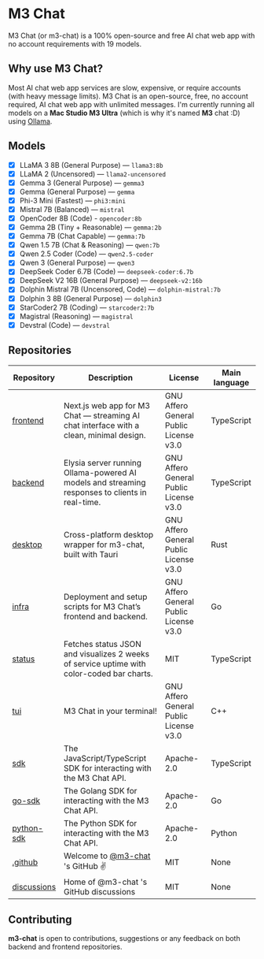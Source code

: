 # M3 Chat
M3 Chat (or m3-chat) is a 100% open-source and free AI chat web app with no account requirements with 19 models.

## Why use M3 Chat?
Most AI chat web app services are slow, expensive, or require accounts (with heavy message limits). M3 Chat is an open-source, free, no account required, AI chat web app with unlimited messages.
I'm currently running all models on a **Mac Studio M3 Ultra** (which is why it's named **M3** chat :D) using [Ollama](https://ollama.com).

## Models

- [x] LLaMA 3 8B (General Purpose) — `llama3:8b`
- [x] LLaMA 2 (Uncensored) — `llama2-uncensored`
- [x] Gemma 3 (General Purpose) — `gemma3`
- [x] Gemma (General Purpose) — `gemma`
- [x] Phi-3 Mini (Fastest) — `phi3:mini`
- [x] Mistral 7B (Balanced) — `mistral`
- [x] OpenCoder 8B (Code) - `opencoder:8b`
- [x] Gemma 2B (Tiny + Reasonable) — `gemma:2b`
- [x] Gemma 7B (Chat Capable) — `gemma:7b`
- [x] Qwen 1.5 7B (Chat & Reasoning) — `qwen:7b`
- [x] Qwen 2.5 Coder (Code) — `qwen2.5-coder`
- [x] Qwen 3 (General Purpose) — `qwen3`
- [x] DeepSeek Coder 6.7B (Code) — `deepseek-coder:6.7b`
- [x] DeepSeek V2 16B (General Purpose) — `deepseek-v2:16b`
- [x] Dolphin Mistral 7B (Uncensored, Code) — `dolphin-mistral:7b`
- [x] Dolphin 3 8B (General Purpose) — `dolphin3`
- [x] StarCoder2 7B (Coding) — `starcoder2:7b`
- [x] Magistral (Reasoning) — `magistral`
- [x] Devstral (Code) — `devstral`

## Repositories
| Repository | Description | License | Main language |
| --- | --- | --- | --- |
| [frontend](https://github.com/m3-chat/frontend) | Next.js web app for M3 Chat — streaming AI chat interface with a clean, minimal design. | GNU Affero General Public License v3.0 | TypeScript |
| [backend](https://github.com/m3-chat/backend) | Elysia server running Ollama-powered AI models and streaming responses to clients in real-time. | GNU Affero General Public License v3.0 | TypeScript |
| [desktop](https://github.com/m3-chat/desktop) | Cross-platform desktop wrapper for m3-chat, built with Tauri | GNU Affero General Public License v3.0 | Rust |
| [infra](https://github.com/m3-chat/infra) | Deployment and setup scripts for M3 Chat’s frontend and backend. | GNU Affero General Public License v3.0 | Go |
| [status](https://github.com/m3-chat/status) | Fetches status JSON and visualizes 2 weeks of service uptime with color-coded bar charts.  | MIT | TypeScript |
| [tui](https://github.com/m3-chat/tui) | M3 Chat in your terminal! | GNU Affero General Public License v3.0 | C++ |
| [sdk](https://github.com/m3-chat/sdk) | The JavaScript/TypeScript SDK for interacting with the M3 Chat API.  | Apache-2.0 | TypeScript |
| [go-sdk](https://github.com/m3-chat/go-sdk) | The Golang SDK for interacting with the M3 Chat API.  | Apache-2.0 | Go |
| [python-sdk](https://github.com/m3-chat/python-sdk) | The Python SDK for interacting with the M3 Chat API.  | Apache-2.0 | Python |
| [.github](https://github.com/m3-chat/.github) | Welcome to [@m3-chat](https://github.com/m3-chat) 's GitHub ✌️ | MIT | None |
| [discussions](https://github.com/m3-chat/discussions) | Home of @m3-chat 's GitHub discussions | MIT | None |

## Contributing
**m3-chat** is open to contributions, suggestions or any feedback on both backend and frontend repositories.
